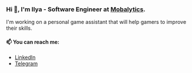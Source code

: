 ### Hi 👋, I'm Ilya - Software Engineer at [Mobalytics](Mobalytics).
I'm working on a personal game assistant that will help gamers to improve their skills.

#### 📫 You can reach me:
+ [LinkedIn](https://www.linkedin.com/in/ilya-pashkov-5b6157201)
+ [Telegram](https://t.me/ispashkov)
